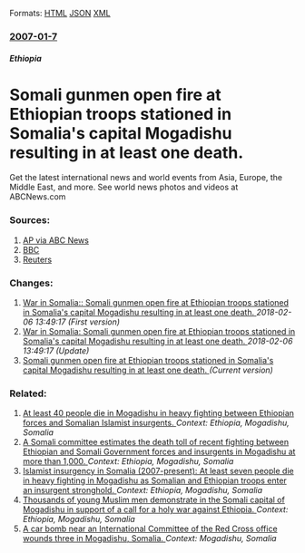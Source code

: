 
Formats: [HTML](/news/2007/01/7/somali-gunmen-open-fire-at-ethiopian-troops-stationed-in-somalia-s-capital-mogadishu-resulting-in-at-least-one-death.html)  [JSON](/news/2007/01/7/somali-gunmen-open-fire-at-ethiopian-troops-stationed-in-somalia-s-capital-mogadishu-resulting-in-at-least-one-death.json)  [XML](/news/2007/01/7/somali-gunmen-open-fire-at-ethiopian-troops-stationed-in-somalia-s-capital-mogadishu-resulting-in-at-least-one-death.xml)  

### [2007-01-7](/news/2007/01/7/index.md)

##### Ethiopia
#  Somali gunmen open fire at Ethiopian troops stationed in Somalia's capital Mogadishu resulting in at least one death. 

Get the latest international news and world events from Asia, Europe, the Middle East, and more. See world news photos and videos at ABCNews.com


### Sources:

1. [AP via ABC News](http://abcnews.go.com/International/wireStory?id=2776889&CMP=OTC-RSSFeeds0312)
2. [BBC](http://news.bbc.co.uk/2/hi/africa/6239035.stm)
3. [Reuters](http://today.reuters.co.uk/news/articlenews.aspx?type=worldNews&storyID=2007-01-07T204640Z_01_L05456997_RTRUKOC_0_UK-SOMALIA-CONFLICT.xml&WTmodLoc=HP-C3-World-2)

### Changes:

1. [ War in Somalia:: Somali gunmen open fire at Ethiopian troops stationed in Somalia's capital Mogadishu resulting in at least one death. ](/news/2007/01/7/war-in-somalia-somali-gunmen-open-fire-at-ethiopian-troops-stationed-in-somalia-s-capital-mogadishu-resulting-in-at-least-one-death.md) _2018-02-06 13:49:17 (First version)_
2. [ War in Somalia: Somali gunmen open fire at Ethiopian troops stationed in Somalia's capital Mogadishu resulting in at least one death. ](/news/2007/01/7/war-in-somalia-p-somali-gunmen-open-fire-at-ethiopian-troops-stationed-in-somalia-s-capital-mogadishu-resulting-in-at-least-one-death.md) _2018-02-06 13:49:17 (Update)_
2. [ Somali gunmen open fire at Ethiopian troops stationed in Somalia's capital Mogadishu resulting in at least one death. ](/news/2007/01/7/somali-gunmen-open-fire-at-ethiopian-troops-stationed-in-somalia-s-capital-mogadishu-resulting-in-at-least-one-death.md) _(Current version)_

### Related:

1. [ At least 40 people die in Mogadishu in heavy fighting between Ethiopian forces and Somalian Islamist insurgents. ](/news/2007/11/9/at-least-40-people-die-in-mogadishu-in-heavy-fighting-between-ethiopian-forces-and-somalian-islamist-insurgents.md) _Context: Ethiopia, Mogadishu, Somalia_
2. [ A Somali committee estimates the death toll of recent fighting between Ethiopian and Somali Government forces and insurgents in Mogadishu at more than 1,000. ](/news/2007/04/10/a-somali-committee-estimates-the-death-toll-of-recent-fighting-between-ethiopian-and-somali-government-forces-and-insurgents-in-mogadishu-a.md) _Context: Ethiopia, Mogadishu, Somalia_
3. [ Islamist insurgency in Somalia (2007-present): At least seven people die in heavy fighting in Mogadishu as Somalian and Ethiopian troops enter an insurgent stronghold. ](/news/2007/03/21/islamist-insurgency-in-somalia-2007apresent-at-least-seven-people-die-in-heavy-fighting-in-mogadishu-as-somalian-and-ethiopian-troops.md) _Context: Ethiopia, Mogadishu, Somalia_
4. [ Thousands of young Muslim men demonstrate in the Somali capital of Mogadishu in support of a call for a holy war against Ethiopia. ](/news/2006/10/27/thousands-of-young-muslim-men-demonstrate-in-the-somali-capital-of-mogadishu-in-support-of-a-call-for-a-holy-war-against-ethiopia.md) _Context: Ethiopia, Mogadishu, Somalia_
5. [A car bomb near an International Committee of the Red Cross office wounds three in Mogadishu, Somalia. ](/news/2018/03/28/a-car-bomb-near-an-international-committee-of-the-red-cross-office-wounds-three-in-mogadishu-somalia.md) _Context: Mogadishu, Somalia_
